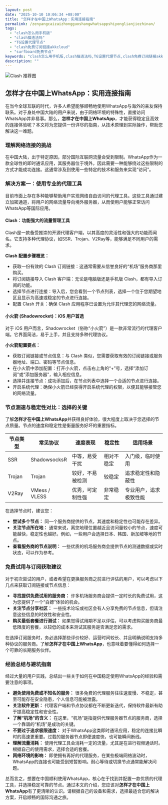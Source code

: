 ```yaml
---
layout: post
date: "2025-10-10 10:06:34 +08:00"
title: "怎样才在中国上WhatsApp：实用连接指南"
permalink: /zenyangcaizaizhongguoshangwhatsappshiyonglianjiezhinan/
tags:
  - "clash怎么用手机版"
  - "clash猫违法吗"
  - "TG设置代理节点"
  - "clash免费订阅链接akkcloud"
  - "surfboard免费节点"
keywords: "clash怎么用手机版,clash猫违法吗,TG设置代理节点,clash免费订阅链接akkcloud,surfboard免费节点"
description: ""
---
```


![Clash 推荐图](https://clashjd.github.io/assets/img/小火箭节点购买.png)

## 怎样才在中国上WhatsApp：实用连接指南


<p>在当今全球互联的时代，许多人希望能够顺畅地使用WhatsApp与海外的亲友保持联系。对于身处中国大陆的用户来说，由于网络环境的特殊性，直接访问WhatsApp并非易事。那么，<strong>怎样才在中国上WhatsApp</strong>，才能获得稳定且高效的连接体验呢？本文将为您提供一份详尽的指南，从技术原理到实际操作，帮助您解决这一难题。</p>

<h3>理解网络连接的挑战</h3>

<p>在中国大陆，出于特定原因，部分国际互联网流量会受到限制。WhatsApp作为一款全球性的即时通讯应用，其服务器位于境外，因此需要一种能够绕过这些限制的方式才能成功连接。这通常涉及到使用一些特定的技术和服务来实现“访问”。</p>

<h3>解决方案一：使用专业的代理工具</h3>

<p>目前市面上存在多种能够帮助用户实现网络自由访问的代理工具。这些工具通过建立加密通道，将用户的网络流量导向境外服务器，从而使用户能够正常访问WhatsApp等国际应用。</p>

<h4>Clash：功能强大的流量管理工具</h4>

<p>Clash是一款备受推崇的开源代理客户端，以其高度的灵活性和强大的功能而闻名。它支持多种代理协议，如SSR、Trojan、V2Ray等，能够满足不同用户的需求。</p>

<p><strong>Clash 配置步骤概览：</strong></p>
<ul>
    <li>获取一份有效的 Clash 订阅链接：这通常需要从信誉良好的“机场”服务商那里购买。</li>
    <li>将订阅链接导入 Clash 客户端：无论是电脑版还是手机版 Clash，都有导入订阅的功能。</li>
    <li>选择节点进行连接：导入后，您会看到一个节点列表，选择一个位于您期望地区且显示为高速或稳定的节点进行连接。</li>
    <li>配置 Clash 开关：确保 Clash 应用程序已设置为允许其代理您的网络流量。</li>
</ul>

<h4>小火箭 (Shadowrocket)：iOS 用户首选</h4>

<p>对于 iOS 用户而言，Shadowrocket（俗称“小火箭”）是一款非常流行的代理客户端。它界面简洁，易于上手，并且支持多种代理协议。</p>

<p><strong>小火箭配置要点：</strong></p>
<ul>
    <li>获取订阅链接或节点信息：与 Clash 类似，您需要获取有效的订阅链接或服务器地址、端口、密码等节点信息。</li>
    <li>在小火箭中添加配置：打开小火箭，点击右上角的“+”号，选择“添加订阅”或“添加服务器”，输入相应信息。</li>
    <li>选择并连接节点：成功添加后，在节点列表中选择一个合适的节点进行连接。</li>
    <li>开启系统代理：确保小火箭已经获得开启系统代理的权限，以便其能够接管您的网络流量。</li>
</ul>

<h3>节点测速与稳定性对比：选择的关键</h3>

<p>了解<strong>怎样才在中国上WhatsApp</strong>并获得良好体验，很大程度上取决于您选择的节点质量。节点的速度和稳定性是衡量服务好坏的重要指标。</p>

<table>
    <thead>
        <tr>
            <th>节点类型</th>
            <th>常见协议</th>
            <th>速度表现</th>
            <th>稳定性</th>
            <th>适用场景</th>
        </tr>
    </thead>
    <tbody>
        <tr>
            <td>SSR</td>
            <td>ShadowsocksR</td>
            <td>中等，易受干扰</td>
            <td>相对不稳定</td>
            <td>入门级，临时使用</td>
        </tr>
        <tr>
            <td>Trojan</td>
            <td>Trojan</td>
            <td>较好，不易被检测</td>
            <td>较稳定</td>
            <td>追求稳定性和隐蔽性</td>
        </tr>
        <tr>
            <td>V2Ray</td>
            <td>VMess / VLESS</td>
            <td>优秀，可定制性强</td>
            <td>非常稳定</td>
            <td>专业用户，追求极致性能</td>
        </tr>
    </tbody>
</table>

<p>在选择节点时，建议您：</p>
<ul>
    <li><strong>尝试多个节点：</strong> 同一个服务商提供的节点，其速度和稳定性也可能存在差异。</li>
    <li><strong>关注节点所在地：</strong> 通常来说，离您地理位置越近且访问量较小的节点，速度可能越快，稳定性也越好。例如，一些用户会选择日本、韩国、新加坡等地的节点。</li>
    <li><strong>查看服务商的节点说明：</strong> 一些优质的机场服务商会提供节点的测速数据或实时状态，可以作为参考。</li>
</ul>

<h3>免费试用与订阅获取建议</h3>

<p>对于初次尝试的用户，或者希望在更换服务商之前进行评估的用户，可以考虑以下几点来获取订阅链接或节点信息：</p>
<ul>
    <li><strong>寻找提供免费试用的服务商：</strong> 许多机场服务商会提供一定时长的免费试用，这为您提供了一个“白嫖”体验的机会。</li>
    <li><strong>关注节点分享社区：</strong> 一些技术论坛或社区会有人分享免费的节点信息，但请注意这些信息的时效性和安全性。</li>
    <li><strong>购买最低套餐进行测试：</strong> 如果觉得试用期不足以评估，可以考虑购买服务商最低限度的套餐，以较低的成本来测试其服务是否满足您的需求。</li>
</ul>

<p>在选择订阅服务时，务必选择那些评价较好、运营时间较长、并且明确说明支持多种协议的服务商。了解<strong>怎样才在中国上WhatsApp</strong>，也意味着要懂得如何选择一个可靠的长期服务伙伴。</p>

<h3>经验总结与避坑指南</h3>

<p>经过大量的用户实践，总结出一些关于如何在中国稳定使用WhatsApp的经验和需要注意的事项。</p>
<ul>
    <li><strong>避免使用免费或不知名的服务：</strong> 很多免费的代理服务往往速度慢、不稳定，甚至可能存在安全隐患，个人信息可能被泄露。</li>
    <li><strong>关注软件更新：</strong> 代理客户端和节点协议都在不断更新迭代，保持软件最新有助于提高稳定性和安全性。</li>
    <li><strong>了解“机场”的含义：</strong> 在这里，“机场”是指提供代理服务器节点的服务商，选择一个靠谱的“机场”是成功的关键。</li>
    <li><strong>不要过于追求极限速度：</strong> 对于WhatsApp这类即时通讯应用，稳定的连接比瞬时的高速更重要。过载的服务器节点即便速度快，也可能瞬间断线。</li>
    <li><strong>理解流量消耗：</strong> 使用代理工具会消耗一定的流量，尤其是在进行视频通话时。根据自己的使用需求，选择合适的套餐。</li>
    <li><strong>网络环境的影响：</strong> 即使拥有再好的代理服务，在某些极端网络波动时，WhatsApp的连接也可能受到短暂影响。耐心等待或切换节点通常能解决问题。</li>
</ul>

<p>总而言之，想要在中国顺利使用WhatsApp，核心在于找到并配置一款优质的代理工具，并选择稳定可靠的节点。通过本文的介绍，您应该对<strong>怎样才在中国上WhatsApp</strong>有了更清晰的认识。请根据自己的设备和需求，选择最适合您的解决方案，开启顺畅的国际沟通之旅。</p>